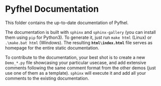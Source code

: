 # Pyfhel Documentation

This folder contains the up-to-date documentation of Pyfhel.

The documentation is built with `sphinx` and `sphinx-gallery` (you can install them using `pip` for Python3). To generate it, just run `make html` (Linux) or `.\make.bat html` (Windows). The resulting **`html\index.html`** file serves as homepage for the entire static documentation.

To contribute to the documentation, your best shot is to create a new `Demo_*.py` file showcasing your particular usecase, and add extensive comments following the same comment format from the other demos (just use one of them as a template). `sphinx` will execute it and add all your comments to the existing documentation.